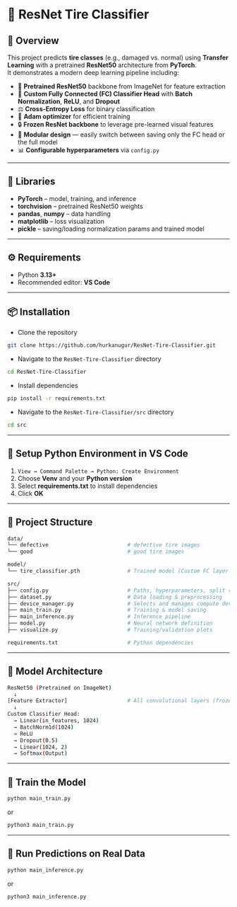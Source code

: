 # 🛞 ResNet Tire Classifier

## 📖 Overview
This project predicts **tire classes** (e.g., damaged vs. normal) using **Transfer Learning** with a pretrained **ResNet50** architecture from **PyTorch**.  
It demonstrates a modern deep learning pipeline including:

- 🧠 **Pretrained ResNet50** backbone from ImageNet for feature extraction  
- 🧩 **Custom Fully Connected (FC) Classifier Head** with **Batch Normalization**, **ReLU**, and **Dropout**  
- ⚖️ **Cross-Entropy Loss** for binary classification  
- 🚀 **Adam optimizer** for efficient training  
- 🔒 **Frozen ResNet backbone** to leverage pre-learned visual features  
- 🧰 **Modular design** — easily switch between saving only the FC head or the full model  
- 📊 **Configurable hyperparameters** via `config.py`

---

## 🧩 Libraries
- **PyTorch** – model, training, and inference  
- **torchvision** – pretrained ResNet50 weights
- **pandas**, **numpy** – data handling
- **matplotlib** – loss visualization  
- **pickle** – saving/loading normalization params and trained model

---

## ⚙️ Requirements

- Python **3.13+**
- Recommended editor: **VS Code**

---

## 📦 Installation

- Clone the repository
```bash
git clone https://github.com/hurkanugur/ResNet-Tire-Classifier.git
```

- Navigate to the `ResNet-Tire-Classifier` directory
```bash
cd ResNet-Tire-Classifier
```

- Install dependencies
```bash
pip install -r requirements.txt
```

- Navigate to the `ResNet-Tire-Classifier/src` directory
```bash
cd src
```

---

## 🔧 Setup Python Environment in VS Code

1. `View → Command Palette → Python: Create Environment`  
2. Choose **Venv** and your **Python version**  
3. Select **requirements.txt** to install dependencies  
4. Click **OK**

---

## 📂 Project Structure

```bash
data/
└── defective                         # defective tire images
└── good                              # good tire images

model/
└── tire_classifier.pth               # Trained model (Custom FC layer weights)

src/
├── config.py                         # Paths, hyperparameters, split ratios
├── dataset.py                        # Data loading & preprocessing
├── device_manager.py                 # Selects and manages compute device
├── main_train.py                     # Training & model saving
├── main_inference.py                 # Inference pipeline
├── model.py                          # Neural network definition
├── visualize.py                      # Training/validation plots

requirements.txt                      # Python dependencies
```

---

## 📂 Model Architecture

```bash
ResNet50 (Pretrained on ImageNet)
  ↓
[Feature Extractor]                   # All convolutional layers (frozen)
  ↓
Custom Classifier Head:
  → Linear(in_features, 1024)
  → BatchNorm1d(1024)
  → ReLU
  → Dropout(0.5)
  → Linear(1024, 2)
  → Softmax(Output)
```

---

## 📂 Train the Model
```bash
python main_train.py
```
or
```bash
python3 main_train.py
```

---

## 📂 Run Predictions on Real Data
```bash
python main_inference.py
```
or
```bash
python3 main_inference.py
```
